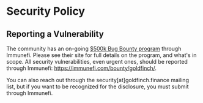 # Security Policy

## Reporting a Vulnerability

The community has an on-going [$500k Bug Bounty program](https://immunefi.com/bounty/goldfinch/) through Immunefi. Please see their site for full details on the program, and what's in scope. All security vulnerabilities, even urgent ones, should be reported through Immunefi: https://immunefi.com/bounty/goldfinch/. 

You can also reach out through the security[at]goldfinch.finance mailing list, but if you want to be recognized for the disclosure, you must submit through Immunefi.

